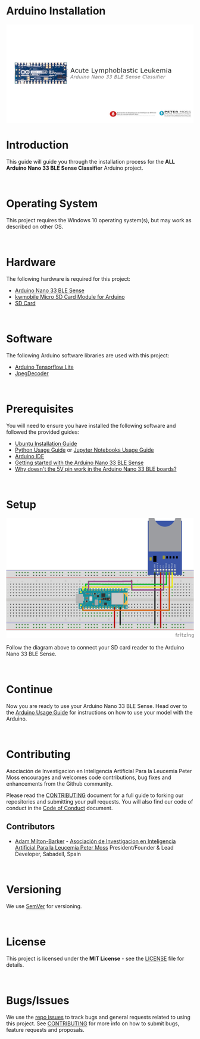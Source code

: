 # Arduino Installation

![ALL Arduino Nano 33 BLE Sense Classifier](../img/project-banner.jpg)

# Introduction
This guide will guide you through the installation process for the **ALL Arduino Nano 33 BLE Sense Classifier** Arduino project.

&nbsp;

# Operating System
This project requires the Windows 10 operating system(s), but may work as described on other OS.

&nbsp;

# Hardware
The following hardware is required for this project:

- [Arduino Nano 33 BLE Sense](https://store.arduino.cc/arduino-nano-33-ble-sense)
- [kwmobile Micro SD Card Module for Arduino](https://www.amazon.es/gp/product/B06XHJTGGC)
- [SD Card](https://www.amazon.es/Tarjeta-Memoria-Kingston-32GB-Micro/dp/B00JRZIOIE)

&nbsp;

# Software
The following Arduino software libraries are used with this project:

- [Arduino Tensorflow Lite](https://github.com/tensorflow/tflite-micro)
- [JpegDecoder](https://github.com/Bodmer/JPEGDecoder)

&nbsp;

# Prerequisites
You will need to ensure you have installed the following software and followed the provided guides:

- [Ubuntu Installation Guide](../installation/ubuntu.md)
- [Python Usage Guide](../usage/python.md) or [Jupyter Notebooks Usage Guide](../usage/notebooks.md)
- [Arduino IDE](https://www.arduino.cc/en/software)
- [Getting started with the Arduino Nano 33 BLE Sense](https://www.arduino.cc/en/Guide/NANO33BLESense)
- [Why doesn't the 5V pin work in the Arduino Nano 33 BLE boards?](https://support.arduino.cc/hc/en-us/articles/360014779679-Why-doesn-t-the-5V-pin-work-in-the-Arduino-Nano-33-BLE-boards-)

&nbsp;

# Setup

![ALL Arduino Nano 33 BLE Sense Classifier](../img/arduino-nano-33-ble-sense-sd_bb.jpg)

Follow the diagram above to connect your SD card reader to the Arduino Nano 33 BLE Sense.

&nbsp;

# Continue

Now you are ready to use your Arduino Nano 33 BLE Sense. Head over to the [Arduino Usage Guide](../usage/arduino.md) for instructions on how to use your model with the Arduino.

&nbsp;

# Contributing
Asociación de Investigacion en Inteligencia Artificial Para la Leucemia Peter Moss encourages and welcomes code contributions, bug fixes and enhancements from the Github community.

Please read the [CONTRIBUTING](https://github.com/AMLResearchProject/ALL-Arduino-Nano-33-BLE-Sense-Classifier/blob/main/CONTRIBUTING.md "CONTRIBUTING") document for a full guide to forking our repositories and submitting your pull requests. You will also find our code of conduct in the [Code of Conduct](https://github.com/AMLResearchProject/ALL-Arduino-Nano-33-BLE-Sense-Classifier/blob/main/CODE-OF-CONDUCT.md) document.

## Contributors
- [Adam Milton-Barker](https://www.leukemiaairesearch.com/association/volunteers/adam-milton-barker "Adam Milton-Barker") - [Asociación de Investigacion en Inteligencia Artificial Para la Leucemia Peter Moss](https://www.leukemiaresearchassociation.ai "Asociación de Investigacion en Inteligencia Artificial Para la Leucemia Peter Moss") President/Founder & Lead Developer, Sabadell, Spain

&nbsp;

# Versioning
We use [SemVer](https://semver.org/) for versioning.

&nbsp;

# License
This project is licensed under the **MIT License** - see the [LICENSE](https://github.com/AMLResearchProject/ALL-Arduino-Nano-33-BLE-Sense-Classifier/blob/main/LICENSE "LICENSE") file for details.

&nbsp;

# Bugs/Issues
We use the [repo issues](https://github.com/AMLResearchProject/ALL-Arduino-Nano-33-BLE-Sense-Classifier/issues "repo issues") to track bugs and general requests related to using this project. See [CONTRIBUTING](https://github.com/AMLResearchProject/ALL-Arduino-Nano-33-BLE-Sense-Classifier/blob/main/CONTRIBUTING.md "CONTRIBUTING") for more info on how to submit bugs, feature requests and proposals.